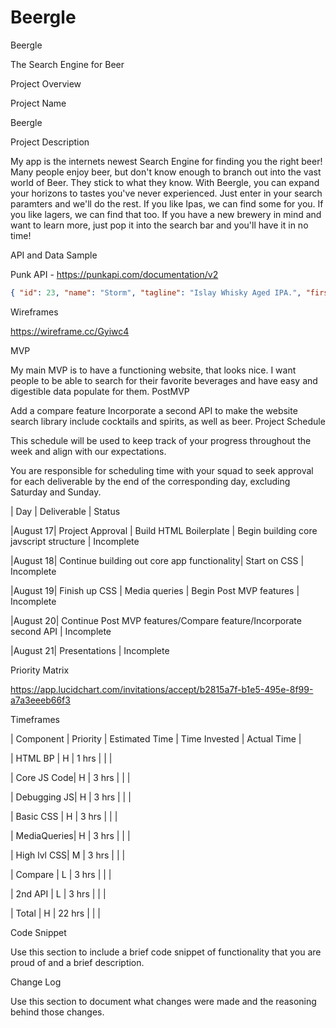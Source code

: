 # Beergle

Beergle

The Search Engine for Beer

Project Overview

Project Name

Beergle

Project Description

My app is the internets newest Search Engine for finding you the right beer! Many people enjoy beer, but don't know enough to branch out into the vast world of Beer. They stick to what they know. With Beergle, you can expand your horizons to tastes you've never experienced. Just enter in your search paramters and we'll do the rest. If you like Ipas, we can find some for you. If you like lagers, we can find that too. If you have a new brewery in mind and want to learn more, just pop it into the search bar and you'll have it in no time!

API and Data Sample

Punk API - https://punkapi.com/documentation/v2

```json
{ "id": 23, "name": "Storm", "tagline": "Islay Whisky Aged IPA.", "first_brewed": "12/2007", "description": "Dark and powerful Islay magic infuses this tropical sensation of an IPA. Using the original Punk IPA as a base, we boosted the ABV to 8% giving it some extra backbone to stand up to the peated smoke imported directly from Islay.", "image_url": "https://images.punkapi.com/v2/23.png", "abv": 8, "ibu": 60, "target_fg": 1010, "target_og": 1082, "ebc": 12, "srm": 6, "ph": 4.4, "attenuation_level": 86, "volume": { "value": 20, "unit": "litres" }, "boil_volume": { "value": 25, "unit": "litres" }, "method": { "mash_temp": [ { "temp": { "value": 65, "unit": "celsius" }, "duration": 75 } ], "fermentation": { "temp": { "value": 19, "unit": "celsius" } }, "twist": "Oak chips soaked in Islay whisky 50g" }, "ingredients": { "malt": [ { "name": "Extra Pale", "amount": { "value": 5.8, "unit": "kilograms" } } ], "hops": [ { "name": "Ahtanum", "amount": { "value": 17.5, "unit": "grams" }, "add": "start", "attribute": "bitter" }, { "name": "Chinook", "amount": { "value": 15, "unit": "grams" }, "add": "start", "attribute": "bitter" }, { "name": "Crystal", "amount": { "value": 17.5, "unit": "grams" }, "add": "middle", "attribute": "flavour" }, { "name": "Chinook", "amount": { "value": 17.5, "unit": "grams" }, "add": "middle", "attribute": "flavour" }, { "name": "Ahtanum", "amount": { "value": 17.5, "unit": "grams" }, "add": "end", "attribute": "flavour" }, { "name": "Chinook", "amount": { "value": 27.5, "unit": "grams" }, "add": "end", "attribute": "flavour" }, { "name": "Crystal", "amount": { "value": 17.5, "unit": "grams" }, "add": "end", "attribute": "flavour" }, { "name": "Motueka", "amount": { "value": 17.5, "unit": "grams" }, "add": "end", "attribute": "flavour" } ], "yeast": "Wyeast 1056 - American Ale™" }, "food_pairing": [ "Oysters", "Hickory smoked ham", "Rocky Road" ], "brewers_tips": "After primary fermentation is complete, rack off into a secondary fermeter and add the oak chips to replicate the authentic Islay barrel experience.", "contributed_by": "Sam Mason " }
```

Wireframes

https://wireframe.cc/Gyiwc4

MVP

My main MVP is to have a functioning website, that looks nice. I want people to be able to search for their favorite beverages and have easy and digestible data populate for them.
PostMVP

Add a compare feature
Incorporate a second API to make the website search library include cocktails and spirits, as well as beer.
Project Schedule

This schedule will be used to keep track of your progress throughout the week and align with our expectations.

You are responsible for scheduling time with your squad to seek approval for each deliverable by the end of the corresponding day, excluding Saturday and Sunday.

| Day | Deliverable | Status

|August 17| Project Approval | Build HTML Boilerplate | Begin building core javscript structure | Incomplete

|August 18| Continue building out core app functionality| Start on CSS | Incomplete

|August 19| Finish up CSS | Media queries | Begin Post MVP features | Incomplete

|August 20| Continue Post MVP features/Compare feature/Incorporate second API | Incomplete

|August 21| Presentations | Incomplete

Priority Matrix

https://app.lucidchart.com/invitations/accept/b2815a7f-b1e5-495e-8f99-a7a3eeeb66f3

Timeframes

| Component | Priority | Estimated Time | Time Invested | Actual Time |

| HTML BP | H | 1 hrs | | |

| Core JS Code| H | 3 hrs | | |

| Debugging JS| H | 3 hrs | | |

| Basic CSS | H | 3 hrs | | |

| MediaQueries| H | 3 hrs | | |

| High lvl CSS| M | 3 hrs | | |

| Compare | L | 3 hrs | | |

| 2nd API | L | 3 hrs | | |

| Total | H | 22 hrs | | |

Code Snippet

Use this section to include a brief code snippet of functionality that you are proud of and a brief description.

Change Log


Use this section to document what changes were made and the reasoning behind those changes.
